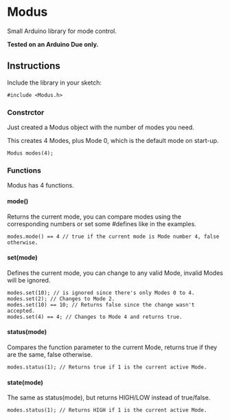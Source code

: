 # Modus

Small Arduino library for mode control.

**Tested on an Arduino Due only.**

## Instructions

Include the library in your sketch:

    #include <Modus.h>

### Constrctor

Just created a Modus object with the number of modes you need.

This creates 4 Modes, plus Mode 0, which is the default mode on start-up.

    Modus modes(4);

### Functions

Modus has 4 functions.

#### mode()

Returns the current mode, you can compare modes using the corresponding numbers or set some #defines like in the examples.

    modes.mode() == 4 // true if the current mode is Mode number 4, false otherwise.

#### set(mode)

Defines the current mode, you can change to any valid Mode, invalid Modes will be ignored.

    modes.set(10); // is ignored since there's only Modes 0 to 4.
    modes.set(2); // Changes to Mode 2.
    modes.set(10) == 10; // Returns false since the change wasn't accepted.
    modes.set(4) == 4; // Changes to Mode 4 and returns true.

#### status(mode)

Compares the function parameter to the current Mode, returns true if they are the same, false otherwise.

    modes.status(1); // Returns true if 1 is the current active Mode.

#### state(mode)

The same as status(mode), but returns HIGH/LOW instead of true/false.

    modes.status(1); // Returns HIGH if 1 is the current active Mode.

